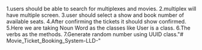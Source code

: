 1.users should be able to search for multiplexes and movies.
2.multiplex will have multiple screen.
3.user should select a show and book number of available seats.
4.After confirming the tickets it should show confirmed.
5.Here we are taking Noun Word as the classes like User is a class.
6.The verbs as the methods.
7.Generate random number using UUID class."# Movie_Ticket_Booking_System-LLD-" 
